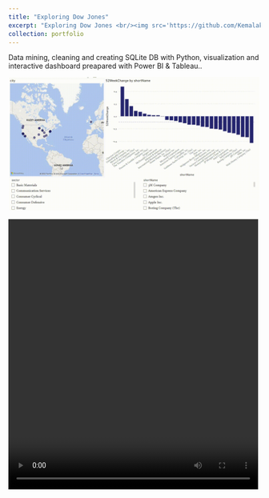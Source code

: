 ```yaml
---
title: "Exploring Dow Jones"
excerpt: "Exploring Dow Jones <br/><img src='https://github.com/Kemalakin/kemalakin.github.io/blob/master/images/dow-jones/dj_pBI.gif?raw=true' width='300'>"
collection: portfolio
---
```


Data mining, cleaning and creating SQLite DB with Python, visualization and interactive dashboard preapared with Power BI & Tableau..


<p align="center">
  <img src="https://github.com/Kemalakin/kemalakin.github.io/blob/master/images/dow-jones/dj_pBI.gif?raw=true" alt="Numbers" width = 500>
</p>

<video width="99%" height="540">
        <source src="/images/dow-jones/dj_pBI.mp4" type="video/mp4">
</video>